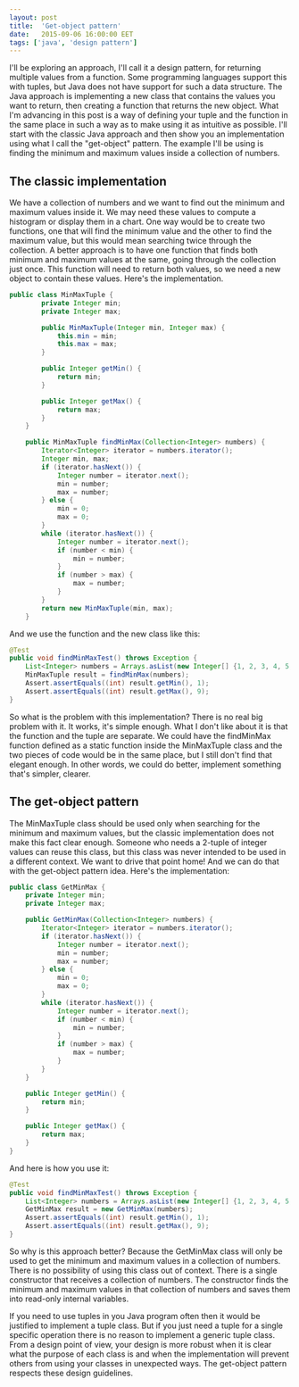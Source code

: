 ```yaml
---
layout: post
title:  'Get-object pattern'
date:   2015-09-06 16:00:00 EET
tags: ['java', 'design pattern']
---
```


I'll be exploring an approach, I'll call it a design pattern, for returning multiple values from a function. Some programming languages support this with tuples, but Java does not have support for such a data structure. The Java approach is implementing a new class that contains the values you want to return, then creating a function that returns the new object. What I'm advancing in this post is a way of defining your tuple and the function in the same place in such a way as to make using it as intuitive as possible. I'll start with the classic Java approach and then show you an implementation using what I call the "get-object" pattern. The example I'll be using is finding the minimum and maximum values inside a collection of numbers.

<!--more-->

The classic implementation
---

We have a collection of numbers and we want to find out the minimum and maximum values inside it. We may need these values to compute a histogram or display them in a chart. One way would be to create two functions, one that will find the minimum value and the other to find the maximum value, but this would mean searching twice through the collection. A better approach is to have one function that finds both minimum and maximum values at the same, going through the collection just once. This function will need to return both values, so we need a new object to contain these values. Here's the implementation.

~~~java
public class MinMaxTuple {
        private Integer min;
        private Integer max;

        public MinMaxTuple(Integer min, Integer max) {
            this.min = min;
            this.max = max;
        }

        public Integer getMin() {
            return min;
        }

        public Integer getMax() {
            return max;
        }
    }

    public MinMaxTuple findMinMax(Collection<Integer> numbers) {
        Iterator<Integer> iterator = numbers.iterator();
        Integer min, max;
        if (iterator.hasNext()) {
            Integer number = iterator.next();
            min = number;
            max = number;
        } else {
            min = 0;
            max = 0;
        }
        while (iterator.hasNext()) {
            Integer number = iterator.next();
            if (number < min) {
                min = number;
            }
            if (number > max) {
                max = number;
            }
        }
        return new MinMaxTuple(min, max);
    }
~~~

And we use the function and the new class like this:

~~~java
@Test
public void findMinMaxTest() throws Exception {
    List<Integer> numbers = Arrays.asList(new Integer[] {1, 2, 3, 4, 5, 6, 7, 8, 9});
    MinMaxTuple result = findMinMax(numbers);
    Assert.assertEquals((int) result.getMin(), 1);
    Assert.assertEquals((int) result.getMax(), 9);
}
~~~

So what is the problem with this implementation? There is no real big problem with it. It works, it's simple enough. What I don't like about it is that the function and the tuple are separate. We could have the findMinMax function defined as a static function inside the MinMaxTuple class and the two pieces of code would be in the same place, but I still don't find that elegant enough. In other words, we could do better, implement something that's simpler, clearer.

The get-object pattern
---

The MinMaxTuple class should be used only when searching for the minimum and maximum values, but the classic implementation does not make this fact clear enough. Someone who needs a 2-tuple of integer values can reuse this class, but this class was never intended to be used in a different context. We want to drive that point home! And we can do that with the get-object pattern idea. Here's the implementation:

~~~java
public class GetMinMax {
    private Integer min;
    private Integer max;

    public GetMinMax(Collection<Integer> numbers) {
        Iterator<Integer> iterator = numbers.iterator();
        if (iterator.hasNext()) {
            Integer number = iterator.next();
            min = number;
            max = number;
        } else {
            min = 0;
            max = 0;
        }
        while (iterator.hasNext()) {
            Integer number = iterator.next();
            if (number < min) {
                min = number;
            }
            if (number > max) {
                max = number;
            }
        }
    }

    public Integer getMin() {
        return min;
    }

    public Integer getMax() {
        return max;
    }
}
~~~

And here is how you use it:

~~~java
@Test
public void findMinMaxTest() throws Exception {
    List<Integer> numbers = Arrays.asList(new Integer[] {1, 2, 3, 4, 5, 6, 7, 8, 9});
    GetMinMax result = new GetMinMax(numbers);
    Assert.assertEquals((int) result.getMin(), 1);
    Assert.assertEquals((int) result.getMax(), 9);
}
~~~

So why is this approach better? Because the GetMinMax class will only be used to get the minimum and maximum values in a collection of numbers. There is no possibility of using this class out of context. There is a single constructor that receives a collection of numbers. The constructor finds the minimum and maximum values in that collection of numbers and saves them into read-only internal variables.

If you need to use tuples in you Java program often then it would be justified to implement a tuple class. But if you just need a tuple for a single specific operation there is no reason to implement a generic tuple class. From a design point of view, your design is more robust when it is clear what the purpose of each class is and when the implementation will prevent others from using your classes in unexpected ways. The get-object pattern respects these design guidelines.
